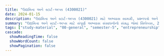 ```yaml
---
title: "ઉદ્યમિતા અને સ્ટાર્ટ-અપ્સ (4300021)"
date: 2024-01-15
description: "ઉદ્યમિતા અને સ્ટાર્ટ-અપ્સ (4300021) માટે અભ્યાસ સામગ્રી, પ્રશ્નપત્રો અને ઉકેલો - સામાન્ય અભ્યાસ, સેમેસ્ટર 5"
summary: "ઉદ્યમિતા અને સ્ટાર્ટ-અપ્સ માટે સંપૂર્ણ અભ્યાસ સંસાધનોનો સંગ્રહ જેમાં સિલેબસ, 2023-2025ના પ્રશ્નપત્રો અને વિગતવાર ઉકેલોનો સમાવેશ થાય છે"
tags: ["study-material", "00-general", "semester-5", "entrepreneurship", "startups", "4300021"]
cascade:
  showReadingTime: false
  showWordCount: false
  showPagination: false
---
```


